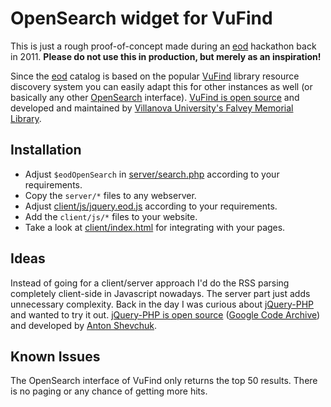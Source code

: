 OpenSearch widget for VuFind
============================

This is just a rough proof-of-concept made during an [eod](https://books2ebooks.eu) hackathon back in 2011. **Please do not use this in production, but merely as an inspiration!**

Since the [eod](https://books2ebooks.eu) catalog is based on the popular [VuFind](https://vufind.org) library resource discovery system you can easily adapt this for other instances as well (or basically any other [OpenSearch](http://www.opensearch.org) interface). [VuFind is open source](https://github.com/vufind-org/vufind) and developed and maintained by [Villanova University's Falvey Memorial Library](https://www.library.villanova.edu/).

Installation
------------

- Adjust `$eodOpenSearch` in [server/search.php](server/search.php) according to your requirements.
- Copy the `server/*` files to any webserver.
- Adjust [client/js/jquery.eod.js](client/js/jquery.eod.js) according to your requirements.
- Add the `client/js/*` files to your website.
- Take a look at [client/index.html](client/index.html) for integrating with your pages.

Ideas
-----

Instead of going for a client/server approach I'd do the RSS parsing completely client-side in Javascript nowadays. The server part just adds unnecessary complexity. Back in the day I was curious about [jQuery-PHP](http://jquery.hohli.com/) and wanted to try it out. [jQuery-PHP is open source](https://github.com/antonshevchuk/jquery-php) ([Google Code Archive](https://code.google.com/archive/p/jquery-php/)) and developed by [Anton Shevchuk](http://anton.shevchuk.name/).

Known Issues
------------

The OpenSearch interface of VuFind only returns the top 50 results. There is no paging or any chance of getting more hits.
